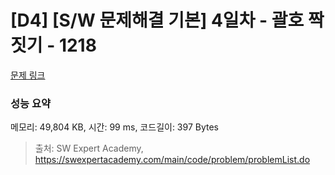 # [D4] [S/W 문제해결 기본] 4일차 - 괄호 짝짓기 - 1218 

[문제 링크](https://swexpertacademy.com/main/code/problem/problemDetail.do?contestProbId=AV14eWb6AAkCFAYD) 

### 성능 요약

메모리: 49,804 KB, 시간: 99 ms, 코드길이: 397 Bytes



> 출처: SW Expert Academy, https://swexpertacademy.com/main/code/problem/problemList.do